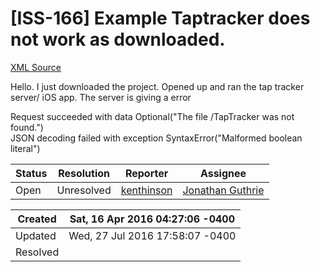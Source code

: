 # [ISS-166] Example Taptracker does not work as downloaded.

[XML Source](./xml/ISS-166.xml)
<p><p>Hello. I just downloaded the project. Opened up and ran the tap tracker server/ iOS app. The server is giving a error</p>

<p>Request succeeded with data Optional("The file /TapTracker was not found.")<br/>
JSON decoding failed with exception SyntaxError("Malformed boolean literal")</p></p>





Status|Resolution|Reporter|Assignee
------|----------|--------|--------
Open|Unresolved|[kenthinson](kenthinson)|[Jonathan Guthrie]($jonog)





Created|Sat, 16 Apr 2016 04:27:06 -0400
-------|--------------
Updated|Wed, 27 Jul 2016 17:58:07 -0400
Resolved|




